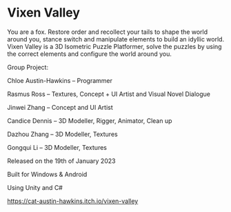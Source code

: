 # Vixen Valley

You are a fox. Restore order and recollect your tails to shape the world around you,  stance switch and manipulate elements to build an idyllic world. Vixen Valley is a 3D Isometric Puzzle Platformer, solve the puzzles by using the correct elements and configure the world around you. 


Group Project: 

Chloe Austin-Hawkins – Programmer 

Rasmus Ross – Textures, Concept + UI Artist and Visual Novel Dialogue 

Jinwei Zhang – Concept and UI Artist 

Candice Dennis – 3D Modeller, Rigger, Animator, Clean up  

Dazhou Zhang – 3D Modeller, Textures

Gongqui Li – 3D Modeller, Textures



Released on the 19th of January 2023

Built for Windows & Android

Using Unity and C#


https://cat-austin-hawkins.itch.io/vixen-valley
